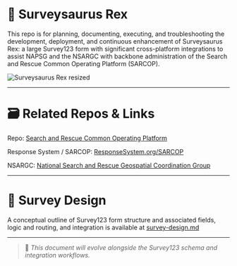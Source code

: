 # 🦖 Surveysaurus Rex
This repo is for planning, documenting, executing, and troubleshooting the development, deployment, and continuous enhancement of Surveysaurus Rex: a large Survey123 form with significant cross-platform integrations to assist NAPSG and the NSARGC with backbone administration of the Search and Rescue Common Operating Platform (SARCOP).

![Surveysaurus Rex resized](https://github.com/user-attachments/assets/56fd5abc-b599-47ae-b00e-0a88143b3566)

---

# 🗃️ Related Repos & Links
Repo: [Search and Rescue Common Operating Platform](https://github.com/pjdohertygis/SARCOP)

Response System / SARCOP: [ResponseSystem.org/SARCOP](https://www.responsesystem.org/sarcop)

NSARGC: [National Search and Rescue Geospatial Coordination Group](https://nsargc.napsgfoundation.org/)

---

# 📜 Survey Design
A conceptual outline of Survey123 form structure and associated fields, logic and routing, and integration is available at [survey-design.md](https://github.com/oviera-napsg/Surveysaurus-Rex/blob/main/survey-design.md)

---

> 📌 *This document will evolve alongside the Survey123 schema and integration workflows.*
